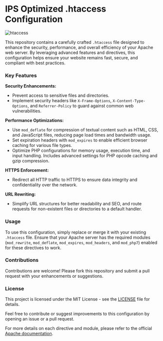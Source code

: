 # IPS Optimized .htaccess Configuration

![htaccess](https://github.com/ishayanabad/IPS-htaccess/assets/171403530/3463f58a-222a-4315-b7c9-100ba723ab86)

This repository contains a carefully crafted `.htaccess` file designed to enhance the security, performance, and overall efficiency of your Apache web server. By leveraging advanced features and directives, this configuration helps ensure your website remains fast, secure, and compliant with best practices.

### Key Features

**Security Enhancements:**
- Prevent access to sensitive files and directories.
- Implement security headers like `X-Frame-Options`, `X-Content-Type-Options`, and `Referrer-Policy` to guard against common web vulnerabilities.

**Performance Optimizations:**
- Use `mod_deflate` for compression of textual content such as HTML, CSS, and JavaScript files, reducing page load times and bandwidth usage.
- Set expiration headers with `mod_expires` to enable efficient browser caching for various file types.
- Optimize PHP configurations for memory usage, execution time, and input handling. Includes advanced settings for PHP opcode caching and gzip compression.

**HTTPS Enforcement:**
- Redirect all HTTP traffic to HTTPS to ensure data integrity and confidentiality over the network.

**URL Rewriting:**
- Simplify URL structures for better readability and SEO, and route requests for non-existent files or directories to a default handler.

### Usage

To use this configuration, simply replace or merge it with your existing `.htaccess` file. Ensure that your Apache server has the required modules (`mod_rewrite`, `mod_deflate`, `mod_expires`, `mod_headers`, and `mod_php7`) enabled for these directives to work.

### Contributions

Contributions are welcome! Please fork this repository and submit a pull request with your enhancements or suggestions.

### License

This project is licensed under the MIT License - see the [LICENSE](LICENSE) file for details.

Feel free to contribute or suggest improvements to this configuration by opening an issue or a pull request.

For more details on each directive and module, please refer to the official [Apache documentation](https://httpd.apache.org/docs/).
